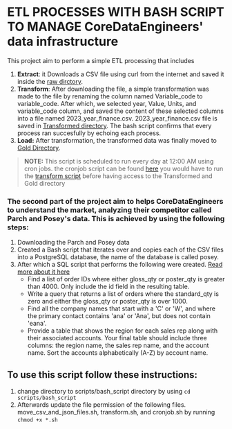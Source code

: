 # ETL PROCESSES WITH BASH SCRIPT TO MANAGE CoreDataEngineers' data infrastructure

This project aim to perform a simple ETL processing that includes

1. **Extract**: it Downloads a CSV file using curl from the internet and saved it
   inside the [raw dirctory](./raw/).
2. **Transform**: After downloading the file, a simple transformation was made
   to the file by renaming the column named Variable_code to variable_code.
   After which, we selected year, Value, Units, and variable_code column, and
   saved the content of these selected columns into a file named
   2023_year_finance.csv. 2023_year_finance.csv file is saved in
   [Transformed directory](./Transformed/). The bash script confirms that every
   process ran succesfully by echoing each process.
3. **Load:** After transformation, the transformed data was finally moved to
   [Gold Directory](./Gold/).

> **NOTE:** This script is scheduled to run every day at 12:00 AM using cron
> jobs. the cronjob script can be found
> [here](./scripts/bash_scripts/cronjob.sh) you would have to run the
> [transform script](./scripts/bash_scripts/transform.sh) before having access
> to the Transformed and Gold directory

### The second part of the project aim to helps CoreDataEngineers to understand the market, analyzing their competitor called Parch and Posey's data. This is achieved by using the following steps:

1. Downloading the Parch and Posey data
2. Created a Bash script that iterates over and copies each of the CSV files
   into a PostgreSQL database, the name of the database is called posey.
3. After which a SQL script that performs the following were created.
   [Read more about it here](./scripts/sql_scripts/README.md)
    - Find a list of order IDs where either gloss_qty or poster_qty is greater
      than 4000. Only include the id field in the resulting table.
    - Write a query that returns a list of orders where the standard_qty is zero
      and either the gloss_qty or poster_qty is over 1000.
    - Find all the company names that start with a 'C' or 'W', and where the
      primary contact contains 'ana' or 'Ana', but does not contain 'eana'.
    - Provide a table that shows the region for each sales rep along with their
      associated accounts. Your final table should include three columns: the
      region name, the sales rep name, and the account name. Sort the accounts
      alphabetically (A-Z) by account name.

## To use this script follow these instructions:

1. change directory to scripts/bash_script directory by using
   `cd scripts/bash_script`
2. Afterwards update the file permission of the following files.
   move_csv_and_json_files.sh, transform.sh, and cronjob.sh by running
   `chmod +x *.sh`
